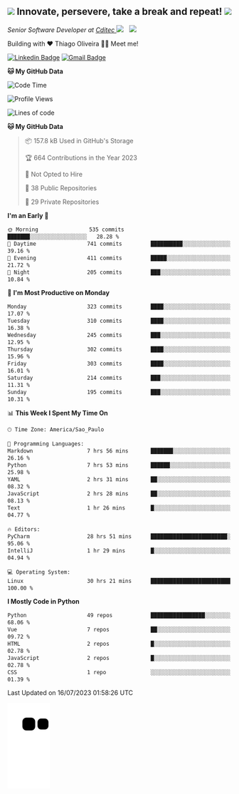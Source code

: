<h2><img src="https://emojis.slackmojis.com/emojis/images/1531849430/4246/blob-sunglasses.gif?1531849430" width="30"/> Innovate, persevere, take a break and repeat! <img src="https://media.giphy.com/media/12oufCB0MyZ1Go/giphy.gif" width="50"></h2>
<img align='right' src="https://media.giphy.com/media/M9gbBd9nbDrOTu1Mqx/giphy.gif" width="230">
<p><em>Senior Software Developer at <a href="https://www.cditec.com.br/">Cditec
</a><img src="https://media.giphy.com/media/WUlplcMpOCEmTGBtBW/giphy.gif" width="30"> 
</em></p>



Building with ❤️ Thiago Oliveira 👋🏽 Meet me!

[![Linkedin Badge](https://img.shields.io/badge/-Thiago-blue?style=flat-square&logo=Linkedin&logoColor=white&link=https://www.linkedin.com/in/tgmarinho/)](https://www.linkedin.com/in/thiagoceconelo/) 
[![Gmail Badge](https://img.shields.io/badge/-thiceconelo@gmail.com-c14438?style=flat-square&logo=Gmail&logoColor=white&link=mailto:thiceconelo@gmail.com)](mailto:thiceconelo@gmail.com)

</em></p>

<!-- <span style="height ">
![Anurag's GitHub stats](https://github-readme-stats.vercel.app/api?username=arthurspk&show_icons=true&theme=tokyonight)
</span> -->

**🐱 My GitHub Data** 
<!--START_SECTION:waka-->
![Code Time](http://img.shields.io/badge/Code%20Time-285%20hrs%2023%20mins-blue)

![Profile Views](http://img.shields.io/badge/Profile%20Views-4-blue)

![Lines of code](https://img.shields.io/badge/From%20Hello%20World%20I%27ve%20Written-3.4%20million%20lines%20of%20code-blue)

**🐱 My GitHub Data** 

> 📦 157.8 kB Used in GitHub's Storage 
 > 
> 🏆 664 Contributions in the Year 2023
 > 
> 🚫 Not Opted to Hire
 > 
> 📜 38 Public Repositories 
 > 
> 🔑 29 Private Repositories 
 > 
**I'm an Early 🐤** 

```text
🌞 Morning                535 commits         ███████░░░░░░░░░░░░░░░░░░   28.28 % 
🌆 Daytime                741 commits         ██████████░░░░░░░░░░░░░░░   39.16 % 
🌃 Evening                411 commits         █████░░░░░░░░░░░░░░░░░░░░   21.72 % 
🌙 Night                  205 commits         ███░░░░░░░░░░░░░░░░░░░░░░   10.84 % 
```
📅 **I'm Most Productive on Monday** 

```text
Monday                   323 commits         ████░░░░░░░░░░░░░░░░░░░░░   17.07 % 
Tuesday                  310 commits         ████░░░░░░░░░░░░░░░░░░░░░   16.38 % 
Wednesday                245 commits         ███░░░░░░░░░░░░░░░░░░░░░░   12.95 % 
Thursday                 302 commits         ████░░░░░░░░░░░░░░░░░░░░░   15.96 % 
Friday                   303 commits         ████░░░░░░░░░░░░░░░░░░░░░   16.01 % 
Saturday                 214 commits         ███░░░░░░░░░░░░░░░░░░░░░░   11.31 % 
Sunday                   195 commits         ███░░░░░░░░░░░░░░░░░░░░░░   10.31 % 
```


📊 **This Week I Spent My Time On** 

```text
🕑︎ Time Zone: America/Sao_Paulo

💬 Programming Languages: 
Markdown                 7 hrs 56 mins       ███████░░░░░░░░░░░░░░░░░░   26.16 % 
Python                   7 hrs 53 mins       ██████░░░░░░░░░░░░░░░░░░░   25.98 % 
YAML                     2 hrs 31 mins       ██░░░░░░░░░░░░░░░░░░░░░░░   08.32 % 
JavaScript               2 hrs 28 mins       ██░░░░░░░░░░░░░░░░░░░░░░░   08.13 % 
Text                     1 hr 26 mins        █░░░░░░░░░░░░░░░░░░░░░░░░   04.77 % 

🔥 Editors: 
PyCharm                  28 hrs 51 mins      ████████████████████████░   95.06 % 
IntelliJ                 1 hr 29 mins        █░░░░░░░░░░░░░░░░░░░░░░░░   04.94 % 

💻 Operating System: 
Linux                    30 hrs 21 mins      █████████████████████████   100.00 % 
```

**I Mostly Code in Python** 

```text
Python                   49 repos            █████████████████░░░░░░░░   68.06 % 
Vue                      7 repos             ██░░░░░░░░░░░░░░░░░░░░░░░   09.72 % 
HTML                     2 repos             █░░░░░░░░░░░░░░░░░░░░░░░░   02.78 % 
JavaScript               2 repos             █░░░░░░░░░░░░░░░░░░░░░░░░   02.78 % 
CSS                      1 repo              ░░░░░░░░░░░░░░░░░░░░░░░░░   01.39 % 
```




 Last Updated on 16/07/2023 01:58:26 UTC
<!--END_SECTION:waka-->

![Snake animation](https://github.com/rafaballerini/rafaballerini/blob/output/github-contribution-grid-snake.svg)


<!---
ceconelo/ceconelo is a ✨ special ✨ repository because its `README.md` (this file) appears on your GitHub profile.
You can click the Preview link to take a look at your changes.
--->
